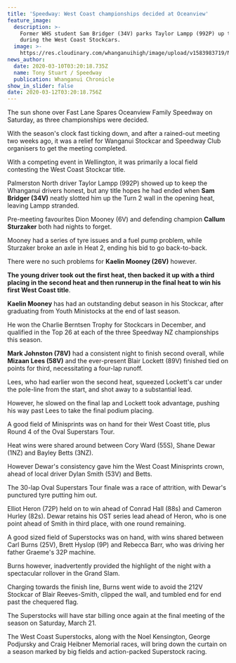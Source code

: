 ```yaml
---
title: 'Speedway: West Coast championships decided at Oceanview'
feature_image:
  description: >-
    Former WHS student Sam Bridger (34V) parks Taylor Lampp (992P) up the wall
    during the West Coast Stockcars.
  image: >-
    https://res.cloudinary.com/whanganuihigh/image/upload/v1583983719/News/Sam_Bridger._Chron_10.3.20.jpg
news_author:
  date: 2020-03-10T03:20:18.735Z
  name: Tony Stuart / Speedway
  publication: Whanganui Chronicle
show_in_slider: false
date: 2020-03-12T03:20:18.756Z
---
```

The sun shone over Fast Lane Spares Oceanview Family Speedway on Saturday, as three championships were decided.

With the season's clock fast ticking down, and after a rained-out meeting two weeks ago, it was a relief for Wanganui Stockcar and Speedway Club organisers to get the meeting completed.

With a competing event in Wellington, it was primarily a local field contesting the West Coast Stockcar title.

Palmerston North driver Taylor Lampp (992P) showed up to keep the Whanganui drivers honest, but any title hopes he had ended when **Sam Bridger (34V)** neatly slotted him up the Turn 2 wall in the opening heat, leaving Lampp stranded.

Pre-meeting favourites Dion Mooney (6V) and defending champion **Callum Sturzaker** both had nights to forget.

Mooney had a series of tyre issues and a fuel pump problem, while Sturzaker broke an axle in Heat 2, ending his bid to go back-to-back.

There were no such problems for **Kaelin Mooney (26V)** however.

**The young driver took out the first heat, then backed it up with a third placing in the second heat and then runnerup in the final heat to win his first West Coast title**.

**Kaelin Mooney** has had an outstanding debut season in his Stockcar, after graduating from Youth Ministocks at the end of last season.

He won the Charlie Berntsen Trophy for Stockcars in December, and qualified in the Top 26 at each of the three Speedway NZ championships this season.

**Mark Johnston (78V)** had a consistent night to finish second overall, while **Mizaan Lees (58V)** and the ever-present Blair Lockett (89V) finished tied on points for third, necessitating a four-lap runoff.

Lees, who had earlier won the second heat, squeezed Lockett's car under the pole-line from the start, and shot away to a substantial lead.

However, he slowed on the final lap and Lockett took advantage, pushing his way past Lees to take the final podium placing.

A good field of Minisprints was on hand for their West Coast title, plus Round 4 of the Oval Superstars Tour.

Heat wins were shared around between Cory Ward (55S), Shane Dewar (1NZ) and Bayley Betts (3NZ).

However Dewar's consistency gave him the West Coast Minisprints crown, ahead of local driver Dylan Smith (53V) and Betts.

The 30-lap Oval Superstars Tour finale was a race of attrition, with Dewar's punctured tyre putting him out.

Elliot Heron (72P) held on to win ahead of Conrad Hall (88s) and Cameron Hurley (82s).
Dewar retains his OST series lead ahead of Heron, who is one point ahead of Smith in third place, with one round remaining.

A good sized field of Superstocks was on hand, with wins shared between Carl Burns (25V), Brett Hyslop (9P) and Rebecca Barr, who was driving her father Graeme's 32P machine.

Burns however, inadvertently provided the highlight of the night with a spectacular rollover in the Grand Slam.

Charging towards the finish line, Burns went wide to avoid the 212V Stockcar of Blair Reeves-Smith, clipped the wall, and tumbled end for end past the chequered flag.

The Superstocks will have star billing once again at the final meeting of the season on Saturday, March 21.

The West Coast Superstocks, along with the Noel Kensington, George Podjursky and Craig Heibner Memorial races, will bring down the curtain on a season marked by big fields and action-packed Superstock racing.
